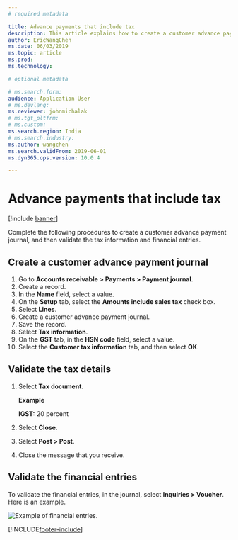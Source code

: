 ```yaml
---
# required metadata

title: Advance payments that include tax
description: This article explains how to create a customer advance payment journal, and then validate the tax information and financial entries.
author: EricWangChen
ms.date: 06/03/2019
ms.topic: article
ms.prod: 
ms.technology: 

# optional metadata

# ms.search.form: 
audience: Application User
# ms.devlang: 
ms.reviewer: johnmichalak
# ms.tgt_pltfrm: 
# ms.custom: 
ms.search.region: India
# ms.search.industry: 
ms.author: wangchen
ms.search.validFrom: 2019-06-01
ms.dyn365.ops.version: 10.0.4

---
```


# Advance payments that include tax

[!include [banner](../../includes/banner.md)]

Complete the following procedures to create a customer advance payment journal, and then validate the tax information and financial entries.

## Create a customer advance payment journal

1. Go to **Accounts receivable \> Payments \> Payment journal**.
2. Create a record.
3. In the **Name** field, select a value.
4. On the **Setup** tab, select the **Amounts include sales tax** check box.
5. Select **Lines**.
6. Create a customer advance payment journal.
7. Save the record.
8. Select **Tax information**.
9. On the **GST** tab, in the **HSN code** field, select a value.
10. Select the **Customer tax information** tab, and then select **OK**.

## Validate the tax details

1. Select **Tax document**.

    **Example**

    **IGST:** 20 percent

2. Select **Close**.
3. Select **Post \> Post**.
4. Close the message that you receive.

## Validate the financial entries

To validate the financial entries, in the journal, select **Inquiries \> Voucher**. Here is an example.

![Example of financial entries.](../media/Annotation-2019-05-21-131638.png)


[!INCLUDE[footer-include](../../../includes/footer-banner.md)]
